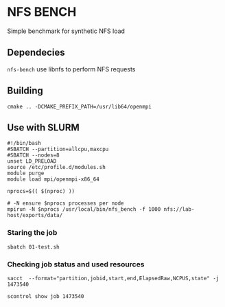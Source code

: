 # NFS BENCH

Simple benchmark for synthetic NFS load

## Dependecies

`nfs-bench` use libnfs to perform NFS requests

## Building

```
cmake .. -DCMAKE_PREFIX_PATH=/usr/lib64/openmpi
```

## Use with SLURM

```
#!/bin/bash
#SBATCH --partition=allcpu,maxcpu
#SBATCH --nodes=8
unset LD_PRELOAD
source /etc/profile.d/modules.sh
module purge
module load mpi/openmpi-x86_64
 
nprocs=$(( $(nproc) ))
 
# -N ensure $nprocs processes per node
mpirun -N $nprocs /usr/local/bin/nfs_bench -f 1000 nfs://lab-host/exports/data/
```

### Staring the job

```
sbatch 01-test.sh
```

### Checking job status and used resources

```
sacct  --format="partition,jobid,start,end,ElapsedRaw,NCPUS,state" -j 1473540

scontrol show job 1473540
```
